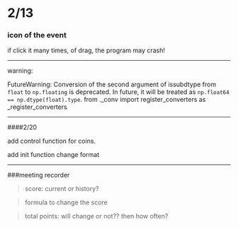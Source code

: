 # 2/13

### icon of the event

if click it many times, of drag, the program may crash!

-----

warning:

FutureWarning: Conversion of the second argument of issubdtype from `float` to `np.floating` is deprecated. In future, it will be treated as `np.float64 == np.dtype(float).type`.  from ._conv import register_converters as _register_converters

-------
####2/20

add control function for coins.

add init function change format

---------
###meeting recorder

>score: current or history?

>formula to change the score

>total points: will change or not?? then how often?























